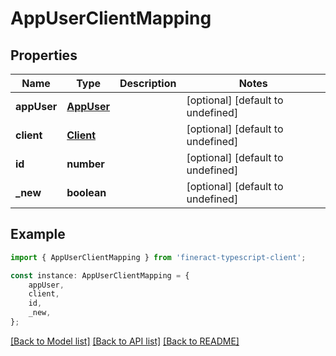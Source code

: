 # AppUserClientMapping


## Properties

Name | Type | Description | Notes
------------ | ------------- | ------------- | -------------
**appUser** | [**AppUser**](AppUser.md) |  | [optional] [default to undefined]
**client** | [**Client**](Client.md) |  | [optional] [default to undefined]
**id** | **number** |  | [optional] [default to undefined]
**_new** | **boolean** |  | [optional] [default to undefined]

## Example

```typescript
import { AppUserClientMapping } from 'fineract-typescript-client';

const instance: AppUserClientMapping = {
    appUser,
    client,
    id,
    _new,
};
```

[[Back to Model list]](../README.md#documentation-for-models) [[Back to API list]](../README.md#documentation-for-api-endpoints) [[Back to README]](../README.md)

